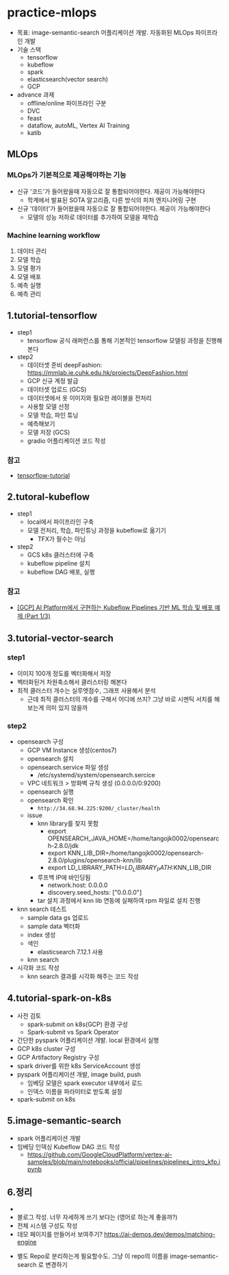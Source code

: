 # practice-mlops

* 목표: image-semantic-search 어플리케이션 개발. 자동화된 MLOps 파이프라인 개발
* 기술 스택
	- tensorflow
	- kubeflow
	- spark
	- elasticsearch(vector search)
	- GCP
* advance 과제
	- offline/online 파이프라인 구분
	- DVC
	- feast
	- dataflow, autoML, Vertex AI Training
	- katib

## MLOps

### MLOps가 기본적으로 제공해야하는 기능
* 신규 '코드'가 들어왔을때 자동으로 잘 통합되어야한다. 제공이 가능해야한다
  - 학계에서 발표된 SOTA 알고리즘, 다른 방식의 피처 엔지니어링 구현
* 신규 '데이터'가 들어왔을때 자동으로 잘 통합되어야한다. 제공이 가능해야한다
  - 모델의 성능 저하로 데이터를 추가하여 모델을 재학습

### Machine learning workflow
1. 데이터 관리
2. 모델 학습
3. 모델 평가
4. 모델 배포
5. 예측 실행
6. 예측 관리

## 1.tutorial-tensorflow

* step1 
    - tensorflow 공식 래퍼런스를 통해 기본적인 tensorflow 모델링 과정을 진행해본다
* step2
	- 데이터셋 준비 deepFashion: https://mmlab.ie.cuhk.edu.hk/projects/DeepFashion.html
	- GCP 신규 계정 발급
	- 데이터셋 업로드 (GCS)
	- 데이터셋에서 옷 이미지와 필요한 레이블을 전처리
	- 사용할 모델 선정
	- 모델 학습, 파인 튜닝
	- 예측해보기
	- 모델 저장 (GCS)
    - gradio 어플리케이션 코드 작성

### 참고

* [tensorflow-tutorial](https://www.tensorflow.org/tutorials/load_data/images?hl=ko)

## 2.tutoral-kubeflow

* step1
	- local에서 파이프라인 구축
	- 모델 전처리, 학습, 파인튜닝 과정을 kubeflow로 옮기기
		+ TFX가 필수는 아님
* step2
	- GCS k8s 클러스터에 구축
	- kubeflow pipeline 설치
	- kubeflow DAG 배포, 실행

### 참고

* [[GCP] AI Platform에서 구현하는 Kubeflow Pipelines 기반 ML 학습 및 배포 예제 (Part 1/3)](https://medium.com/google-cloud-apac/gcp-ai-platform-%EC%97%90%EC%84%9C-%EA%B5%AC%ED%98%84%ED%95%98%EB%8A%94-kubeflow-pipelines-%EA%B8%B0%EB%B0%98-ml-%ED%95%99%EC%8A%B5-%EB%B0%8F-%EB%B0%B0%ED%8F%AC-%EC%98%88%EC%A0%9C-part-1-3-d49f1096d786)

## 3.tutorial-vector-search

### step1
- 이미지 100개 정도를 벡터화해서 저장
- 벡터화된거 차원축소해서 클러스터링 해본다
- 최적 클러스터 개수는 실루엣점수, 그래프 사용해서 분석
	+ 근데 최적 클러스터의 개수를 구해서 어디에 쓰지? 그냥 바로 시멘틱 서치를 해보는게 의미 있지 않을까

### step2
* opensearch 구성
	* GCP VM Instance 생성(centos7)
	* opensearch 설치
	* opensearch.service 파일 생성
		- /etc/systemd/system/opensearch.sercice
	* VPC 네트워크 > 방화벽 규칙 생성 (0.0.0.0/0:9200)
	* opensearch 실행
	* opensearch 확인
		- `http://34.68.94.225:9200/_cluster/health`
	* issue
		- knn library를 찾지 못함
			+ export OPENSEARCH_JAVA_HOME=/home/tangojk0002/opensearch-2.8.0/jdk
			+ export KNN_LIB_DIR=/home/tangojk0002/opensearch-2.8.0/plugins/opensearch-knn/lib
			+ export LD_LIBRARY_PATH=$LD_LIBRARY_PATH:$KNN_LIB_DIR
		- 루프백 IP에 바인딩됨
			+ network.host: 0.0.0.0
			+ discovery.seed_hosts: ["0.0.0.0"]
		- tar 설치 과정에서 knn lib 연동에 실패하여 rpm 파일로 설치 진행
* knn search 테스트
	- sample data gs 업로드
	- sample data 벡터화
	- index 생성
	- 색인
		+ elasticsearch 7.12.1 사용
	- knn search
* 시각화 코드 작성
	- knn search 결과를 시각화 해주는 코드 작성

## 4.tutorial-spark-on-k8s

* 사전 검토
	+ spark-submit on k8s(GCP) 환경 구성
	+ Spark-submit vs Spark Operator
* 간단한 pyspark 어플리케이션 개발. local 환경에서 실행
* GCP k8s cluster 구성
* GCP Artifactory Registry 구성
* spark driver를 위한 k8s ServiceAccount 생성
* pyspark 어플리케이션 개발, image build, push
	+ 임베딩 모델은 spark executor 내부에서 로드
	+ 인덱스 이름을 파라미터로 받도록 설정
* spark-submit on k8s

## 5.image-semantic-search

* spark 어플리케이션 개발
* 임베딩 인덱싱 Kubeflow DAG 코드 작성
	* https://github.com/GoogleCloudPlatform/vertex-ai-samples/blob/main/notebooks/official/pipelines/pipelines_intro_kfp.ipynb

## 6.정리
- 
- 블로그 작성. 너무 자세하게 쓰기 보다는 (영어로 하는게 좋을까?)
- 전체 시스템 구성도 작성
- 데모 페이지를 만들어서 보여주기? https://ai-demos.dev/demos/matching-engine
* 별도 Repo로 분리하는게 필요할수도. 그냥 이 repo의 이름을 image-semantic-search 로 변경하기
